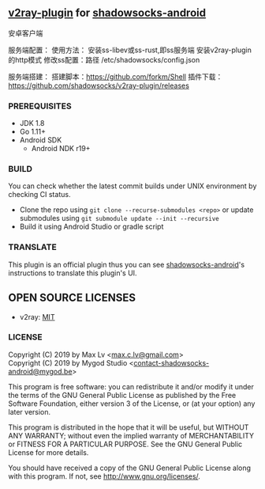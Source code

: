 ## [v2ray-plugin](https://github.com/shadowsocks/v2ray-plugin) for [shadowsocks-android](https://github.com/shadowsocks/shadowsocks-android)

安卓客户端

服务端配置：
使用方法：
    安装ss-libev或ss-rust,即ss服务端
    安装v2ray-plugin的http模式
    修改ss配置：路径 /etc/shadowsocks/config.json

服务端搭建：
    搭建脚本：https://github.com/forkm/Shell
    插件下载：https://github.com/shadowsocks/v2ray-plugin/releases


### PREREQUISITES

* JDK 1.8
* Go 1.11+
* Android SDK
  - Android NDK r19+

### BUILD

You can check whether the latest commit builds under UNIX environment by checking CI status.

* Clone the repo using `git clone --recurse-submodules <repo>` or update submodules using `git submodule update --init --recursive`
* Build it using Android Studio or gradle script

### TRANSLATE

This plugin is an official plugin thus you can see [shadowsocks-android](https://github.com/shadowsocks/shadowsocks-android/blob/master/README.md#translate)'s instructions to translate this plugin's UI.

## OPEN SOURCE LICENSES

<ul>
    <li>v2ray: <a href="https://raw.githubusercontent.com/v2ray/v2ray-core/master/LICENSE">MIT</a></li>
</ul>

### LICENSE

Copyright (C) 2019 by Max Lv <<max.c.lv@gmail.com>>  
Copyright (C) 2019 by Mygod Studio <<contact-shadowsocks-android@mygod.be>>

This program is free software: you can redistribute it and/or modify
it under the terms of the GNU General Public License as published by
the Free Software Foundation, either version 3 of the License, or
(at your option) any later version.

This program is distributed in the hope that it will be useful,
but WITHOUT ANY WARRANTY; without even the implied warranty of
MERCHANTABILITY or FITNESS FOR A PARTICULAR PURPOSE.  See the
GNU General Public License for more details.

You should have received a copy of the GNU General Public License
along with this program. If not, see <http://www.gnu.org/licenses/>.

